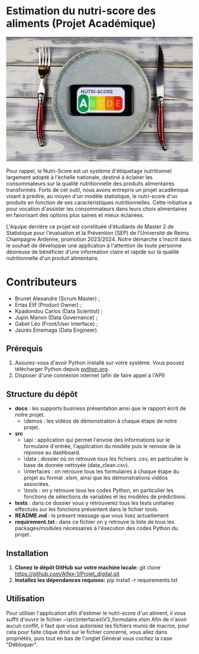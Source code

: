 # Estimation du nutri-score des aliments (Projet Académique)

![Logo](https://github.com/Alfex-1/Projet_digital/blob/main/docs/nutri.jpg)

Pour rappel, le Nutri-Score est un système d'étiquetage nutritionnel largement adopté à l'échelle nationale, destiné à éclairer les consommateurs sur la qualité nutritionnelle des produits alimentaires transformés. Forts de cet outil, nous avons entrepris un projet académique visant à prédire, au moyen d'un modèle statistique, le nutri-score d'un produits en fonction de ses caractéristiques nutritionnelles. Cette initiative a pour vocation d'assister les consommateurs dans leurs choix alimentaires en favorisant des options plus saines et mieux éclairées.

L'équipe derrière ce projet est constituée d'étudiants de Master 2 de Statistique pour l'évaluation et la Prévention (SEP) de l'Université de Reims Champagne Ardenne, promotion 2023/2024. Notre démarche s'inscrit dans le souhait de développer une application à l'attention de toute personne désireuse de bénéficier d'une information claire et rapide sur la qualité nutritionnelle d'un produit alimentaire.

# Contributeurs

- Brunet Alexandre (Scrum Master) ;
- Ertas Elif (Product Owner) ;
- Kpadondou Carlos (Data Scientist) ;
- Jupin Manon (Data Governance) ;
- Gabet Léo (Front/User Interface) ;
- Jaurès Ememaga (Data Engineer).

## Prérequis

1. Assurez-vous d'avoir Python installé sur votre système. Vous pouvez télécharger Python depuis [python.org](https://www.python.org/).
2. Disposer d'une connexion internet (afin de faire appel à l'API)

## Structure du dépôt 

- __docs__ : les supports business présentation ainsi que le rapport écrit de notre projet.
    - \demos : les vidéos de démonstration à chaque étape de notre projet.      
- __src__         
    - \api : application qui permet l'envoie des informations sur le formulaire d'entrée, l'application du modèle puis le renvoie de la réponse au dashboard.     
    - \data : dossier où on retrouve tous les fichiers .csv, en particulier la base de donnée nettoyée (data_clean.csv).        
    - \interfaces : on retrouve tous les formulaires à chaque étape du projet au format .xlsm, ainsi que les démonstrations vidéos associées.            
    - \tools : on y retrouve tous les codes Python, en particulier les fonctions de sélections de variables et les modèles de prédictions.       
- __tests__ : dans ce dossier vous y retrouverez tous les tests unitaires effectués sur les fonctions présentent dans le fichier tools.       
- __README.md__ : le présent message que vous lisez actuellement         
- __requirement.txt__ : dans ce fichier on y retrouve la liste de tous les packages/modules nécessaires à l'éxecution des codes Python du projet.        

## Installation

1. **Clonez le dépôt GitHub sur votre machine locale:** git clone https://github.com/Alfex-1/Projet_digital.git
2. **Installez les dépendances requises:** pip install -r requirements.txt

## Utilisation

Pour utiliser l'application afin d'estimer le nutri-score d'un aliment, il vous suffit d'ouvrir le fichier ~\src\interfaces\V3_formulaire.xlsm 
Afin de n'avoir aucun conflit, il faut que vous autorisiez les fichiers munis de macros, pour cela pour faite clique droit sur le fichier concerné, vous allez dans propriétés, puis tout en bas de l'onglet Général vous cochez la case "Débloquer".
